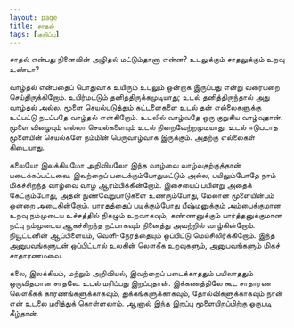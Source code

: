 ```yaml
---
layout: page
title: சாதல்
tags: [குறிப்பு]
---
```

<!-- ஜனவரி 29, 2015 -->

சாதல் என்பது நினைவின் அழிதல் மட்டும்தானா என்ன? உடலுக்கும் சாதலுக்கும் உறவு உண்டா?

வாழ்தல் என்பதைப் பொதுவாக உயிரும் உடலும் ஒன்றாக இருப்பது என்று வரையறை செய்திருக்கிறோம். உயிர்மட்டும் தனித்திருக்கமுடியாது; உடல் தனித்திருந்தால் அது வாழ்தல் அல்ல. மூளை செயல்படுத்தும் கட்டளைகளை உடல் தன் எல்லைகளுக்கு உட்பட்டு நடப்பதே வாழ்தல் என்கிறோம். உடலில் வாழ்வதே ஒரு குறுகிய வாழ்வுதான். மூளை விழையும் எல்லா செயல்களையும் உடல் நிறைவேற்றமுடியாது. உடல் ஈடுபடாத மூளையின் செயல்களே நம்மின் பெருவாழ்வாக இருக்கும். அதற்கு எல்லைகள் கிடையாது.

கலையோ இலக்கியமோ அறிவியலோ இந்த வாழ்வை வாழ்வதற்குத்தான் படைக்கப்பட்டவை. இவற்றைப் படைக்கும்போதுமட்டும் அல்ல, பயிலும்போதே நாம் மிகச்சிறந்த வாழ்வை வாழ ஆரம்பிக்கின்றோம். இசையைப் பயின்று அதைக் கேட்கும்போது, அதன் நுண்வேறுபாடுகளை உணரும்போது, மேலான மூளையின்பம் ஒன்றை அடைகின்றோம். பாரதத்தைப் படிக்கும்போது பீஷ்மனுக்கும் அம்பைக்குமான உறவு நம்முடைய உச்சத்தில் நிகழும் உறவாகவும், கண்ணனுக்கும் பார்த்தனுக்குமான நட்பு நம்முடைய ஆகச்சிறந்த நட்பாகவும் நினைத்து அவற்றில் வாழ்கின்றோம். நியூட்டனின் ஆப்பிளையும், வெளி-நேரத்தையும் ஒப்பிட்டு மெய்சிலிர்க்கிறோம். இந்த அனுபவங்களுடன் ஒப்பிட்டால் உலகின் லௌகீக உறவுகளும், அனுபவங்களும் மிகச் சாதாரணமவை.

கலை, இலக்கியம், மற்றும் அறிவியல், இவற்றைப் படைக்காததும் பயிலாததும் ஒருவிதமான சாதலே. உடல் மரிப்பது இறப்புதான். இக்கணத்திலே கூட சாதாரண லௌகீகக் காரணங்களுக்காகவும், துக்கங்களுக்காகவும், தோல்விகளுக்காகவும் நான் என் உடலை மரித்துக் கொள்ளலாம். ஆனால் இந்த இறப்பு மூளையிறப்பிற்கு ஒருபடி கீழ்தான்.
